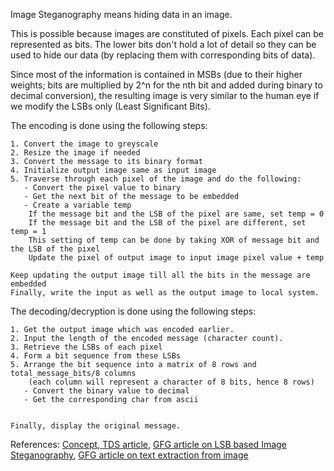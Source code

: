 Image Steganography means hiding data in an image. 

This is possible because images are constituted of pixels. Each pixel can be represented as bits. The lower bits don't hold a lot of detail so they can be used to hide our data (by replacing them with corresponding bits of data). 

Since most of the information is contained in MSBs (due to their higher weights; bits are multiplied by 2^n for the nth bit and added during binary to decimal conversion), the resulting image is very similar to the human eye if we modify the LSBs only (Least Significant Bits).

The encoding is done using the following steps:

    1. Convert the image to greyscale
    2. Resize the image if needed
    3. Convert the message to its binary format
    4. Initialize output image same as input image
    5. Traverse through each pixel of the image and do the following:
       - Convert the pixel value to binary
       - Get the next bit of the message to be embedded
       - Create a variable temp
        If the message bit and the LSB of the pixel are same, set temp = 0
        If the message bit and the LSB of the pixel are different, set temp = 1
        This setting of temp can be done by taking XOR of message bit and the LSB of the pixel
        Update the pixel of output image to input image pixel value + temp
        
    Keep updating the output image till all the bits in the message are embedded
    Finally, write the input as well as the output image to local system.

The decoding/decryption is done using the following steps:

    1. Get the output image which was encoded earlier.
    2. Input the length of the encoded message (character count).
    3. Retrieve the LSBs of each pixel
    4. Form a bit sequence from these LSBs
    5. Arrange the bit sequence into a matrix of 8 rows and total_message_bits/8 columns 
        (each column will represent a character of 8 bits, hence 8 rows)
       - Convert the binary value to decimal
       - Get the corresponding char from ascii
  
        
    Finally, display the original message.
    
References:
[Concept, TDS article](https://towardsdatascience.com/steganography-hiding-an-image-inside-another-77ca66b2acb1), 
[GFG article on LSB based Image Steganography](https://www.geeksforgeeks.org/lsb-based-image-steganography-using-matlab/), 
[GFG article on text extraction from image](https://www.geeksforgeeks.org/text-extraction-from-image-using-lsb-based-steganography/)
